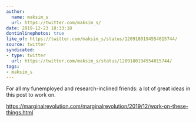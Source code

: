 ```yaml
---
author:
  name: maksim_s
  url: https://twitter.com/maksim_s/
date: 2019-12-23 18:33:18
dontinlinephotos: true
like_of: https://twitter.com/maksim_s/status/1209180194554015744/
source: twitter
syndicated:
- type: twitter
  url: https://twitter.com/maksim_s/status/1209180194554015744/
tags:
- maksim_s
---
```


For all my funemployed and research-inclined friends: a lot of great ideas in this post to work on. 

https://marginalrevolution.com/marginalrevolution/2019/12/work-on-these-things.html